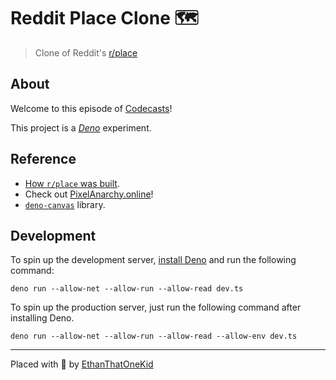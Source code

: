 # Reddit Place Clone 🗺

> Clone of Reddit's [r/place][place]

## About

Welcome to this episode of [Codecasts][codecasts]!

This project is a [*Deno*][deno] experiment.

## Reference

- [How `r/place` was built](https://redditblog.com/2017/04/13/how-we-built-rplace/).
- Check out [PixelAnarchy.online](https://pixelanarchy.online/)!
- [`deno-canvas`](https://github.com/DjDeveloperr/deno-canvas) library.

## Development

To spin up the development server, [install Deno][deno_install] and run the following command:

`deno run --allow-net --allow-run --allow-read dev.ts`

To spin up the production server, just run the following command after installing Deno.

`deno run --allow-net --allow-run --allow-read --allow-env dev.ts`

---

Placed with 💖 by [EthanThatOneKid][author_url]

[place]: https://www.reddit.com/r/place
[author_url]: https://github.com/EthanThatOneKid/
[codecasts]: https://github.com/EthanThatOneKid/codecasts
[deno]: https://deno.land/
[deno_install]: https://github.com/denoland/deno_install#install-latest-version
[denon_install]: https://github.com/denosaurs/denon#install